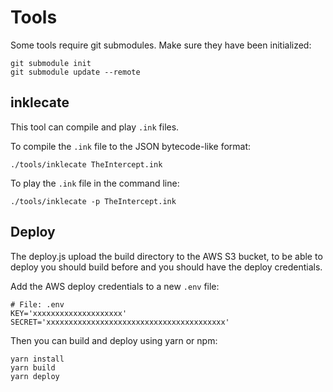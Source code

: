 # Tools

Some tools require git submodules. Make sure they have been
initialized:

    git submodule init
    git submodule update --remote

## inklecate

This tool can compile and play `.ink` files.

To compile the `.ink` file to the JSON bytecode-like format:

    ./tools/inklecate TheIntercept.ink

To play the `.ink` file in the command line:

    ./tools/inklecate -p TheIntercept.ink


## Deploy

The deploy.js upload the build directory to the AWS S3 bucket, to be able to
deploy you should build before and you should have the deploy credentials.

Add the AWS deploy credentials to a new `.env` file:

```
# File: .env
KEY='xxxxxxxxxxxxxxxxxxxx'
SECRET='xxxxxxxxxxxxxxxxxxxxxxxxxxxxxxxxxxxxxxxx'
```

Then you can build and deploy using yarn or npm:

```
yarn install
yarn build
yarn deploy
```
